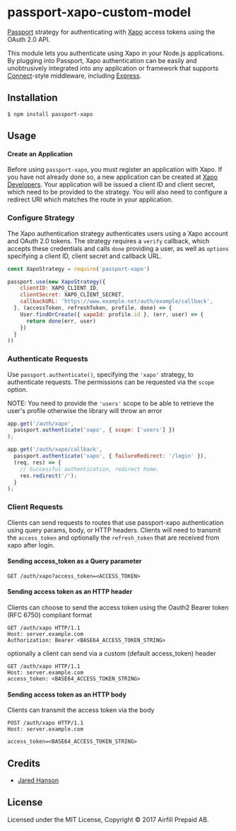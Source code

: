 # passport-xapo-custom-model

[Passport](https://passportjs.org/) strategy for authenticating with [Xapo](http://xapo.com/)
access tokens using the OAuth 2.0 API.

This module lets you authenticate using Xapo in your Node.js applications.
By plugging into Passport, Xapo authentication can be easily and
unobtrusively integrated into any application or framework that supports
[Connect](http://www.senchalabs.org/connect/)-style middleware, including
[Express](http://expressjs.com/).

## Installation

```
$ npm install passport-xapo
```

## Usage

#### Create an Application

Before using `passport-xapo`, you must register an application with
Xapo.  If you have not already done so, a new application can be created at
[Xapo Developers](https://developers.xapo.com/).  Your application will
be issued a client ID and client secret, which need to be provided to the strategy.
You will also need to configure a redirect URI which matches the route in your
application.

### Configure Strategy

The Xapo authentication strategy authenticates users using a Xapo
account and OAuth 2.0 tokens. The strategy requires a `verify` callback, which
accepts these credentials and calls `done` providing a user, as well as
`options` specifying a client ID, client secret and callback URL.

```js
const XapoStrategy = require('passport-xapo')

passport.use(new XapoStrategy({
    clientID: XAPO_CLIENT_ID,
    clientSecret: XAPO_CLIENT_SECRET,
    callbackURL: 'https://www.example.net/auth/example/callback',
  }, (accessToken, refreshToken, profile, done) => {
    User.findOrCreate({ xapoId: profile.id }, (err, user) => {
      return done(err, user)
    })
  }
))
```

### Authenticate Requests

Use `passport.authenticate()`, specifying the `'xapo'` strategy, to authenticate requests. The permissions can be requested via the `scope` option.

NOTE: You need to provide the `'users'` scope to be able to retrieve the user's profile otherwise the library will throw an error

```js
app.get('/auth/xapo',
  passport.authenticate('xapo', { scope: ['users'] })
);

app.get('/auth/xapo/callback',
  passport.authenticate('xapo', { failureRedirect: '/login' }),
  (req, res) => {
    // Successful authentication, redirect home.
    res.redirect('/');
  }
);
```

### Client Requests

Clients can send requests to routes that use passport-xapo authentication using query params, body, or HTTP headers. Clients will need to transmit the `access_token`
and optionally the `refresh_token` that are received from xapo after login.

#### Sending access_token as a Query parameter

```
GET /auth/xapo?access_token=<ACCESS_TOKEN>
```

#### Sending access token as an HTTP header

Clients can choose to send the access token using the Oauth2 Bearer token (RFC 6750) compliant format

```
GET /auth/xapo HTTP/1.1
Host: server.example.com
Authorization: Bearer <BASE64_ACCESS_TOKEN_STRING>
```

optionally a client can send via a custom (default access_token) header

```
GET /auth/xapo HTTP/1.1
Host: server.example.com
access_token: <BASE64_ACCESS_TOKEN_STRING>
```

#### Sending access token as an HTTP body

Clients can transmit the access token via the body

```
POST /auth/xapo HTTP/1.1
Host: server.example.com

access_token=<BASE64_ACCESS_TOKEN_STRING>
```

## Credits

  - [Jared Hanson](http://github.com/jaredhanson)

## License

Licensed under the MIT License, Copyright © 2017 Airfill Prepaid AB.

